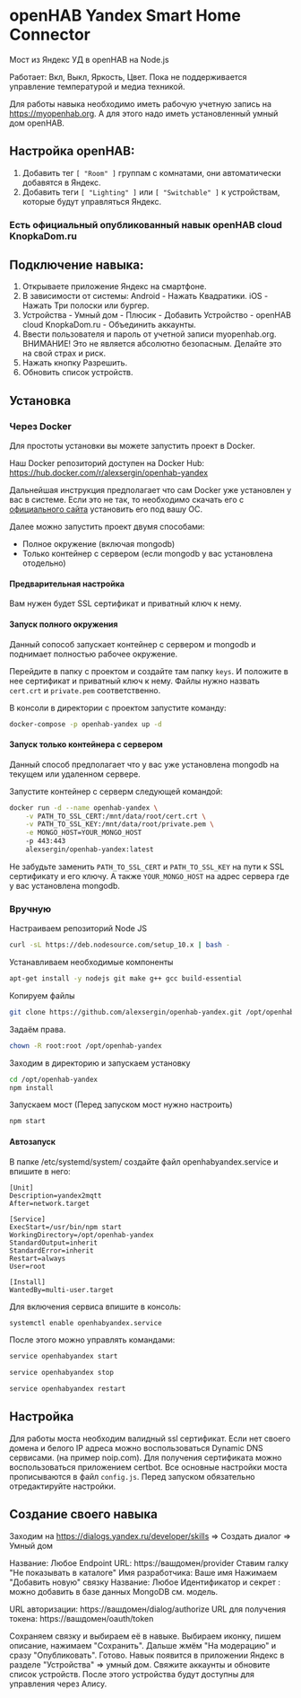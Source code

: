# openHAB Yandex Smart Home Connector

Мост из Яндекс УД в openHAB на Node.js

Работает: Вкл, Выкл, Яркость, Цвет.
Пока не поддерживается управление температурой и медиа техникой.

Для работы навыка необходимо иметь рабочую учетную запись на https://myopenhab.org. А для этого надо иметь установленный умный дом openHAB.

## Настройка openHAB:

1. Добавить тег `[ "Room" ]` группам с комнатами, они автоматически добавятся в Яндекс.
2. Добавить теги `[ "Lighting" ]` или `[ "Switchable" ]` к устройствам, которые будут управляться Яндекс.

### Есть официальный опубликованный навык openHAB cloud KnopkaDom.ru

## Подключение навыка:

1. Открываете приложение Яндекс на смартфоне.
2. В зависимости от системы: Android - Нажать Квадратики. iOS - Нажать Три полоски или бургер.
3. Устройства - Умный дом - Плюсик - Добавить Устройство - openHAB cloud KnopkaDom.ru - Объединить аккаунты.
4. Ввести пользователя и пароль от учетной записи myopenhab.org. ВНИМАНИЕ! Это не является абсолютно безопасным. Делайте это на свой страх и риск.
5. Нажать кнопку Разрешить.
6. Обновить список устройств.

## Установка

### Через Docker

Для простоты установки вы можете запустить проект в Docker.

Наш Docker репозиторий доступен на Docker Hub: https://hub.docker.com/r/alexsergin/openhab-yandex

Дальнейшая инструкция предполагает что сам Docker уже установлен у вас в системе. Если это не так, то необходимо скачать его с [официального сайта](https://www.docker.com/products/docker-desktop) установить его под вашу ОС.

Далее можно запустить проект двумя способами:
- Полное окружение (включая mongodb)
- Только контейнер с сервером (если mongodb у вас установлена отодельно)

#### Предварительная настройка

Вам нужен будет SSL сертификат и приватный ключ к нему.

#### Запуск полного окружения

Данный сопособ запускает контейнер с сервером и mongodb и поднимает полностью рабочее окружение.

Перейдите в папку с проектом и создайте там папку `keys`.
И положите в нее сертификат и приватный ключ к нему. Файлы нужно назвать `cert.crt` и `private.pem` соответственно.

В консоли в директории с проектом запустите команду:

```bash
docker-compose -p openhab-yandex up -d
```

#### Запуск только контейнера с сервером

Данный способ предполагает что у вас уже установлена mongodb на текущем или удаленном сервере.

Запустите контейнер с серверм следующей командой:

```bash
docker run -d --name openhab-yandex \
    -v PATH_TO_SSL_CERT:/mnt/data/root/cert.crt \
    -v PATH_TO_SSL_KEY:/mnt/data/root/private.pem \
    -e MONGO_HOST=YOUR_MONGO_HOST
    -p 443:443
    alexsergin/openhab-yandex:latest
```

Не забудьте заменить `PATH_TO_SSL_CERT` и `PATH_TO_SSL_KEY` на пути к SSL сертификату и его ключу.
А также `YOUR_MONGO_HOST` на адрес сервера где у вас установлена mongodb.

### Вручную

Настраиваем репозиторий Node JS

```bash
curl -sL https://deb.nodesource.com/setup_10.x | bash -
```

Устанавливаем необходимые компоненты

```bash
apt-get install -y nodejs git make g++ gcc build-essential
```

Копируем файлы

```bash
git clone https://github.com/alexsergin/openhab-yandex.git /opt/openhab-yandex
```

Задаём права.

```bash
chown -R root:root /opt/openhab-yandex
```

Заходим в директорию и запускаем установку

```bash
cd /opt/openhab-yandex
npm install
````

Запускаем мост (Перед запуском мост нужно настроить)

```bash
npm start
```

#### Автозапуск

В папке /etc/systemd/system/ создайте файл openhabyandex.service и впишите в него:

```
[Unit]
Description=yandex2mqtt
After=network.target

[Service]
ExecStart=/usr/bin/npm start
WorkingDirectory=/opt/openhab-yandex
StandardOutput=inherit
StandardError=inherit
Restart=always
User=root

[Install]
WantedBy=multi-user.target
```

Для включения сервиса впишите в консоль:

```bash
systemctl enable openhabyandex.service
```

После этого можно управлять командами:

```bash
service openhabyandex start

service openhabyandex stop

service openhabyandex restart
```

## Настройка

Для работы моста необходим валидный ssl сертификат. Если нет своего домена и белого IP адреса можно воспользоваться Dynamic DNS сервисами. (на пример noip.com). Для получения сертификата можно воспользоваться приложением certbot.
Все основные настройки моста прописываются в файл `config.js`. Перед запуском обязательно отредактируйте настройки.

## Создание своего навыка

Заходим на https://dialogs.yandex.ru/developer/skills => Создать диалог => Умный дом

Название: Любое
Endpoint URL: https://вашдомен/provider
Ставим галку "Не показывать в каталоге"
Имя разработчика: Ваше имя
Нажимаем "Добавить новую" связку
Название: Любое
Идентификатор и секрет : можно добавить в базе данных MongoDB см. модель.

URL авторизации: https://вашдомен/dialog/authorize
URL для получения токена: https://вашдомен/oauth/token

Сохраняем связку и выбираем её в навыке. Выбираем иконку, пишем описание, нажимаем "Сохранить".
Дальше жмём "На модерацию" и сразу "Опубликовать". Готово.
Навык появится в приложении Яндекс в разделе "Устройства" => умный дом.
Свяжите аккаунты и обновите список устройств. После этого устройства будут доступны для управления через Алису.